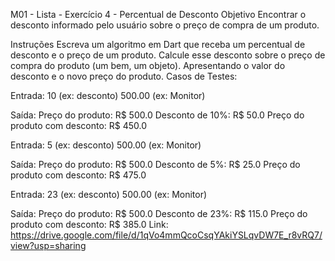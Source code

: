 M01 - Lista - Exercício 4 - Percentual de Desconto
Objetivo
Encontrar o desconto informado pelo usuário sobre o preço de compra de um produto.

Instruções
Escreva um algoritmo em Dart que receba um percentual de desconto e o preço de um produto.
Calcule esse desconto sobre o preço de compra do produto (um bem, um objeto).
Apresentando o valor do desconto e o novo preço do produto.
Casos de Testes:

Entrada:
  10 (ex: desconto)
  500.00 (ex: Monitor)

Saída:
  Preço do produto: R$ 500.0
  Desconto de 10%: R$ 50.0
  Preço do produto com desconto: R$ 450.0

Entrada:
  5 (ex: desconto)
  500.00 (ex: Monitor)

Saída:
  Preço do produto: R$ 500.0
  Desconto de 5%: R$ 25.0
  Preço do produto com desconto: R$ 475.0
  
Entrada:
  23 (ex: desconto)
  500.00 (ex: Monitor)

Saída:
  Preço do produto: R$ 500.0
  Desconto de 23%: R$ 115.0
  Preço do produto com desconto: R$ 385.0
Link: https://drive.google.com/file/d/1qVo4mmQcoCsqYAkiYSLqvDW7E_r8vRQ7/view?usp=sharing